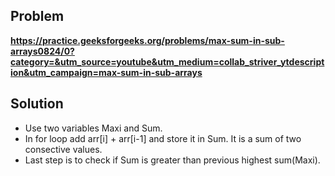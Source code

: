 ## Problem

**https://practice.geeksforgeeks.org/problems/max-sum-in-sub-arrays0824/0?category=&utm_source=youtube&utm_medium=collab_striver_ytdescription&utm_campaign=max-sum-in-sub-arrays**

## Solution

- Use two variables Maxi and Sum.
- In for loop add arr[i] + arr[i-1] and store it in Sum. It is a sum of two consective values.
- Last step is to check if Sum is greater than previous highest sum(Maxi).
